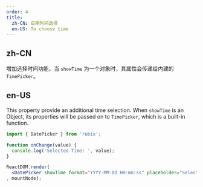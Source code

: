 ```yaml
---
order: 4
title:
  zh-CN: 日期时间选择
  en-US: To choose time
---
```


## zh-CN

增加选择时间功能，当 `showTime` 为一个对象时，其属性会传递给内建的 `TimePicker`。

## en-US

This property provide an additional time selection. When `showTime` is an Object, its properties will be passed on to `TimePicker`, which is a built-in function.

````jsx
import { DatePicker } from 'rubix';

function onChange(value) {
  console.log('Selected Time: ', value);
}

ReactDOM.render(
  <DatePicker showTime format="YYYY-MM-DD HH:mm:ss" placeholder="Select Time" onChange={onChange} />
, mountNode);
````
